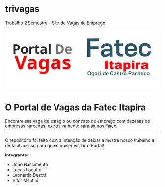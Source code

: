 # trivagas
Trabalho 2 Semestre - Site de Vagas de Emprego

![image](trivagasHTML/img/Logo.png)

<h1> O Portal de Vagas da Fatec Itapira</h1>
<p>Encontre sua vaga de estágio ou contrato de emprego com dezenas de empresas parceiras, exclusivamente
                para alunos Fatec!</p>
<hr>                
<p>O repositório foi feito com a intenção de deixar a mostra nosso trabalho e de fácil acesso para quem quiser visitar o Portal!</p>

<b> Integrantes </b>
*  João Nascimento
*  Lucas Rogatto
*  Leonardo Dezoti
*  Vitor Montini
